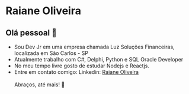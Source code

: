 
# Raiane Oliveira

## Olá pessoal 👋
<ul>
  <li> Sou Dev Jr em uma empresa chamada Luz Soluções Financeiras, localizada em São Carlos - SP</li>
  <li> Atualmente trabalho com C#, Delphi, Python e SQL Oracle Developer</li>
  <li> No meu tempo livre gosto de estudar Nodejs e Reactjs. </li>
  <li> Entre em contato comigo: Linkedin: <a href="https://www.linkedin.com/in/raiane-oliveira-509490139/">Raiane Oliveira</a> </li>
 </br>
 Abraços, até mais! 🙋‍
